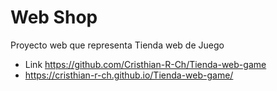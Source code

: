 # Web Shop
Proyecto web que representa Tienda web de Juego

- Link https://github.com/Cristhian-R-Ch/Tienda-web-game
- https://cristhian-r-ch.github.io/Tienda-web-game/

